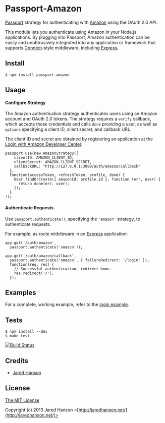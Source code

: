 # Passport-Amazon

[Passport](https://github.com/jaredhanson/passport) strategy for authenticating
with [Amazon](http://www.amazon.com/) using the OAuth 2.0 API.

This module lets you authenticate using Amazon in your Node.js applications.  By
plugging into Passport, Amazon authentication can be easily and unobtrusively
integrated into any application or framework that supports
[Connect](http://www.senchalabs.org/connect/)-style middleware, including
[Express](http://expressjs.com/).

## Install

    $ npm install passport-amazon

## Usage

#### Configure Strategy

The Amazon authentication strategy authenticates users using an Amazon
account and OAuth 2.0 tokens.  The strategy requires a `verify` callback, which
accepts these credentials and calls `done` providing a user, as well as
`options` specifying a client ID, client secret, and callback URL.

The client ID and secret are obtained by registering an application at the
[Login with Amazon Developer Center](http://login.amazon.com/).

    passport.use(new AmazonStrategy({
        clientID: AMAZON_CLIENT_ID,
        clientSecret: AMAZON_CLIENT_SECRET,
        callbackURL: "http://127.0.0.1:3000/auth/amazon/callback"
      },
      function(accessToken, refreshToken, profile, done) {
        User.findOrCreate({ amazonId: profile.id }, function (err, user) {
          return done(err, user);
        });
      }
    ));

#### Authenticate Requests

Use `passport.authenticate()`, specifying the `'amazon'` strategy, to
authenticate requests.

For example, as route middleware in an [Express](http://expressjs.com/)
application:

    app.get('/auth/amazon',
      passport.authenticate('amazon'));

    app.get('/auth/amazon/callback', 
      passport.authenticate('amazon', { failureRedirect: '/login' }),
      function(req, res) {
        // Successful authentication, redirect home.
        res.redirect('/');
      });

## Examples

For a complete, working example, refer to the [login example](https://github.com/jaredhanson/passport-amazon/tree/master/examples/login).

## Tests

    $ npm install --dev
    $ make test

[![Build Status](https://secure.travis-ci.org/jaredhanson/passport-amazon.png)](http://travis-ci.org/jaredhanson/passport-amazon)

## Credits

  - [Jared Hanson](http://github.com/jaredhanson)

## License

[The MIT License](http://opensource.org/licenses/MIT)

Copyright (c) 2013 Jared Hanson <[http://jaredhanson.net/](http://jaredhanson.net/)>
